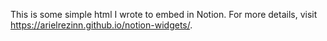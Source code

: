 This is some simple html I wrote to embed in Notion. For more details, visit https://arielrezinn.github.io/notion-widgets/.
